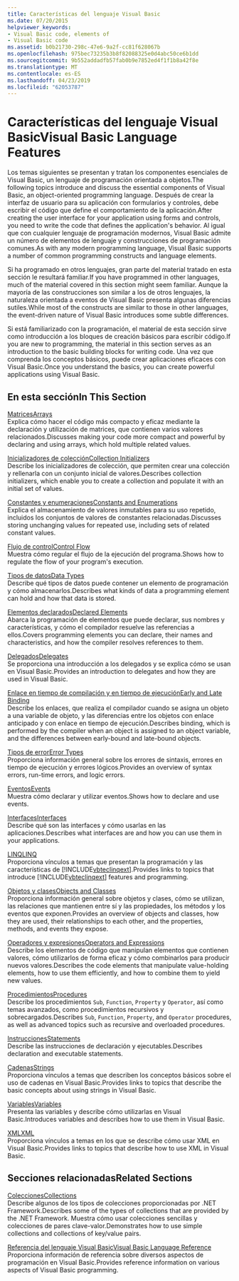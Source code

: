 ```yaml
---
title: Características del lenguaje Visual Basic
ms.date: 07/20/2015
helpviewer_keywords:
- Visual Basic code, elements of
- Visual Basic code
ms.assetid: b0b21730-298c-47e6-9a2f-cc81f628067b
ms.openlocfilehash: 975bec73235b3b8f82088325e0d4abc50ce6b1dd
ms.sourcegitcommit: 9b552addadfb57fab0b9e7852ed4f1f1b8a42f8e
ms.translationtype: MT
ms.contentlocale: es-ES
ms.lasthandoff: 04/23/2019
ms.locfileid: "62053787"
---
```

# <a name="visual-basic-language-features"></a><span data-ttu-id="8c349-102">Características del lenguaje Visual Basic</span><span class="sxs-lookup"><span data-stu-id="8c349-102">Visual Basic Language Features</span></span>
<span data-ttu-id="8c349-103">Los temas siguientes se presentan y tratan los componentes esenciales de Visual Basic, un lenguaje de programación orientada a objetos.</span><span class="sxs-lookup"><span data-stu-id="8c349-103">The following topics introduce and discuss the essential components of Visual Basic, an object-oriented programming language.</span></span> <span data-ttu-id="8c349-104">Después de crear la interfaz de usuario para su aplicación con formularios y controles, debe escribir el código que define el comportamiento de la aplicación.</span><span class="sxs-lookup"><span data-stu-id="8c349-104">After creating the user interface for your application using forms and controls, you need to write the code that defines the application's behavior.</span></span> <span data-ttu-id="8c349-105">Al igual que con cualquier lenguaje de programación modernos, Visual Basic admite un número de elementos de lenguaje y construcciones de programación comunes.</span><span class="sxs-lookup"><span data-stu-id="8c349-105">As with any modern programming language, Visual Basic supports a number of common programming constructs and language elements.</span></span>  
  
 <span data-ttu-id="8c349-106">Si ha programado en otros lenguajes, gran parte del material tratado en esta sección le resultará familiar.</span><span class="sxs-lookup"><span data-stu-id="8c349-106">If you have programmed in other languages, much of the material covered in this section might seem familiar.</span></span> <span data-ttu-id="8c349-107">Aunque la mayoría de las construcciones son similar a los de otros lenguajes, la naturaleza orientada a eventos de Visual Basic presenta algunas diferencias sutiles.</span><span class="sxs-lookup"><span data-stu-id="8c349-107">While most of the constructs are similar to those in other languages, the event-driven nature of Visual Basic introduces some subtle differences.</span></span>  
  
 <span data-ttu-id="8c349-108">Si está familiarizado con la programación, el material de esta sección sirve como introducción a los bloques de creación básicos para escribir código.</span><span class="sxs-lookup"><span data-stu-id="8c349-108">If you are new to programming, the material in this section serves as an introduction to the basic building blocks for writing code.</span></span> <span data-ttu-id="8c349-109">Una vez que comprenda los conceptos básicos, puede crear aplicaciones eficaces con Visual Basic.</span><span class="sxs-lookup"><span data-stu-id="8c349-109">Once you understand the basics, you can create powerful applications using Visual Basic.</span></span>  
  
## <a name="in-this-section"></a><span data-ttu-id="8c349-110">En esta sección</span><span class="sxs-lookup"><span data-stu-id="8c349-110">In This Section</span></span>  
 [<span data-ttu-id="8c349-111">Matrices</span><span class="sxs-lookup"><span data-stu-id="8c349-111">Arrays</span></span>](../../../visual-basic/programming-guide/language-features/arrays/index.md)  
 <span data-ttu-id="8c349-112">Explica cómo hacer el código más compacto y eficaz mediante la declaración y utilización de matrices, que contienen varios valores relacionados.</span><span class="sxs-lookup"><span data-stu-id="8c349-112">Discusses making your code more compact and powerful by declaring and using arrays, which hold multiple related values.</span></span>  
  
 [<span data-ttu-id="8c349-113">Inicializadores de colección</span><span class="sxs-lookup"><span data-stu-id="8c349-113">Collection Initializers</span></span>](../../../visual-basic/programming-guide/language-features/collection-initializers/index.md)  
 <span data-ttu-id="8c349-114">Describe los inicializadores de colección, que permiten crear una colección y rellenarla con un conjunto inicial de valores.</span><span class="sxs-lookup"><span data-stu-id="8c349-114">Describes collection initializers, which enable you to create a collection and populate it with an initial set of values.</span></span>  
  
 [<span data-ttu-id="8c349-115">Constantes y enumeraciones</span><span class="sxs-lookup"><span data-stu-id="8c349-115">Constants and Enumerations</span></span>](../../../visual-basic/programming-guide/language-features/constants-enums/index.md)  
 <span data-ttu-id="8c349-116">Explica el almacenamiento de valores inmutables para su uso repetido, incluidos los conjuntos de valores de constantes relacionadas.</span><span class="sxs-lookup"><span data-stu-id="8c349-116">Discusses storing unchanging values for repeated use, including sets of related constant values.</span></span>  
  
 [<span data-ttu-id="8c349-117">Flujo de control</span><span class="sxs-lookup"><span data-stu-id="8c349-117">Control Flow</span></span>](../../../visual-basic/programming-guide/language-features/control-flow/index.md)  
 <span data-ttu-id="8c349-118">Muestra cómo regular el flujo de la ejecución del programa.</span><span class="sxs-lookup"><span data-stu-id="8c349-118">Shows how to regulate the flow of your program's execution.</span></span>  
  
 [<span data-ttu-id="8c349-119">Tipos de datos</span><span class="sxs-lookup"><span data-stu-id="8c349-119">Data Types</span></span>](../../../visual-basic/programming-guide/language-features/data-types/index.md)  
 <span data-ttu-id="8c349-120">Describe qué tipos de datos puede contener un elemento de programación y cómo almacenarlos.</span><span class="sxs-lookup"><span data-stu-id="8c349-120">Describes what kinds of data a programming element can hold and how that data is stored.</span></span>  
  
 [<span data-ttu-id="8c349-121">Elementos declarados</span><span class="sxs-lookup"><span data-stu-id="8c349-121">Declared Elements</span></span>](../../../visual-basic/programming-guide/language-features/declared-elements/index.md)  
 <span data-ttu-id="8c349-122">Abarca la programación de elementos que puede declarar, sus nombres y características, y cómo el compilador resuelve las referencias a ellos.</span><span class="sxs-lookup"><span data-stu-id="8c349-122">Covers programming elements you can declare, their names and characteristics, and how the compiler resolves references to them.</span></span>  
  
 [<span data-ttu-id="8c349-123">Delegados</span><span class="sxs-lookup"><span data-stu-id="8c349-123">Delegates</span></span>](../../../visual-basic/programming-guide/language-features/delegates/index.md)  
 <span data-ttu-id="8c349-124">Se proporciona una introducción a los delegados y se explica cómo se usan en Visual Basic.</span><span class="sxs-lookup"><span data-stu-id="8c349-124">Provides an introduction to delegates and how they are used in Visual Basic.</span></span>  
  
 [<span data-ttu-id="8c349-125">Enlace en tiempo de compilación y en tiempo de ejecución</span><span class="sxs-lookup"><span data-stu-id="8c349-125">Early and Late Binding</span></span>](../../../visual-basic/programming-guide/language-features/early-late-binding/index.md)  
 <span data-ttu-id="8c349-126">Describe los enlaces, que realiza el compilador cuando se asigna un objeto a una variable de objeto, y las diferencias entre los objetos con enlace anticipado y con enlace en tiempo de ejecución.</span><span class="sxs-lookup"><span data-stu-id="8c349-126">Describes binding, which is performed by the compiler when an object is assigned to an object variable, and the differences between early-bound and late-bound objects.</span></span>  
  
 [<span data-ttu-id="8c349-127">Tipos de error</span><span class="sxs-lookup"><span data-stu-id="8c349-127">Error Types</span></span>](../../../visual-basic/programming-guide/language-features/error-types.md)  
 <span data-ttu-id="8c349-128">Proporciona información general sobre los errores de sintaxis, errores en tiempo de ejecución y errores lógicos.</span><span class="sxs-lookup"><span data-stu-id="8c349-128">Provides an overview of syntax errors, run-time errors, and logic errors.</span></span>  
  
 [<span data-ttu-id="8c349-129">Eventos</span><span class="sxs-lookup"><span data-stu-id="8c349-129">Events</span></span>](../../../visual-basic/programming-guide/language-features/events/index.md)  
 <span data-ttu-id="8c349-130">Muestra cómo declarar y utilizar eventos.</span><span class="sxs-lookup"><span data-stu-id="8c349-130">Shows how to declare and use events.</span></span>  
  
 [<span data-ttu-id="8c349-131">Interfaces</span><span class="sxs-lookup"><span data-stu-id="8c349-131">Interfaces</span></span>](../../../visual-basic/programming-guide/language-features/interfaces/index.md)  
 <span data-ttu-id="8c349-132">Describe qué son las interfaces y cómo usarlas en las aplicaciones.</span><span class="sxs-lookup"><span data-stu-id="8c349-132">Describes what interfaces are and how you can use them in your applications.</span></span>  
  
 [<span data-ttu-id="8c349-133">LINQ</span><span class="sxs-lookup"><span data-stu-id="8c349-133">LINQ</span></span>](../../../visual-basic/programming-guide/language-features/linq/index.md)  
 <span data-ttu-id="8c349-134">Proporciona vínculos a temas que presentan la programación y las características de [!INCLUDE[vbteclinqext](~/includes/vbteclinqext-md.md)].</span><span class="sxs-lookup"><span data-stu-id="8c349-134">Provides links to topics that introduce [!INCLUDE[vbteclinqext](~/includes/vbteclinqext-md.md)] features and programming.</span></span>  
  
 [<span data-ttu-id="8c349-135">Objetos y clases</span><span class="sxs-lookup"><span data-stu-id="8c349-135">Objects and Classes</span></span>](../../../visual-basic/programming-guide/language-features/objects-and-classes/index.md)  
 <span data-ttu-id="8c349-136">Proporciona información general sobre objetos y clases, cómo se utilizan, las relaciones que mantienen entre sí y las propiedades, los métodos y los eventos que exponen.</span><span class="sxs-lookup"><span data-stu-id="8c349-136">Provides an overview of objects and classes, how they are used, their relationships to each other, and the properties, methods, and events they expose.</span></span>  
  
 [<span data-ttu-id="8c349-137">Operadores y expresiones</span><span class="sxs-lookup"><span data-stu-id="8c349-137">Operators and Expressions</span></span>](../../../visual-basic/programming-guide/language-features/operators-and-expressions/index.md)  
 <span data-ttu-id="8c349-138">Describe los elementos de código que manipulan elementos que contienen valores, cómo utilizarlos de forma eficaz y cómo combinarlos para producir nuevos valores.</span><span class="sxs-lookup"><span data-stu-id="8c349-138">Describes the code elements that manipulate value-holding elements, how to use them efficiently, and how to combine them to yield new values.</span></span>  
  
 [<span data-ttu-id="8c349-139">Procedimientos</span><span class="sxs-lookup"><span data-stu-id="8c349-139">Procedures</span></span>](../../../visual-basic/programming-guide/language-features/procedures/index.md)  
 <span data-ttu-id="8c349-140">Describe los procedimientos `Sub`, `Function`, `Property` y `Operator`, así como temas avanzados, como procedimientos recursivos y sobrecargados.</span><span class="sxs-lookup"><span data-stu-id="8c349-140">Describes `Sub`, `Function`, `Property`, and `Operator` procedures, as well as advanced topics such as recursive and overloaded procedures.</span></span>  
  
 [<span data-ttu-id="8c349-141">Instrucciones</span><span class="sxs-lookup"><span data-stu-id="8c349-141">Statements</span></span>](../../../visual-basic/programming-guide/language-features/statements.md)  
 <span data-ttu-id="8c349-142">Describe las instrucciones de declaración y ejecutables.</span><span class="sxs-lookup"><span data-stu-id="8c349-142">Describes declaration and executable statements.</span></span>  
  
 [<span data-ttu-id="8c349-143">Cadenas</span><span class="sxs-lookup"><span data-stu-id="8c349-143">Strings</span></span>](../../../visual-basic/programming-guide/language-features/strings/index.md)  
 <span data-ttu-id="8c349-144">Proporciona vínculos a temas que describen los conceptos básicos sobre el uso de cadenas en Visual Basic.</span><span class="sxs-lookup"><span data-stu-id="8c349-144">Provides links to topics that describe the basic concepts about using strings in Visual Basic.</span></span>  
  
 [<span data-ttu-id="8c349-145">Variables</span><span class="sxs-lookup"><span data-stu-id="8c349-145">Variables</span></span>](../../../visual-basic/programming-guide/language-features/variables/index.md)  
 <span data-ttu-id="8c349-146">Presenta las variables y describe cómo utilizarlas en Visual Basic.</span><span class="sxs-lookup"><span data-stu-id="8c349-146">Introduces variables and describes how to use them in Visual Basic.</span></span>  
  
 [<span data-ttu-id="8c349-147">XML</span><span class="sxs-lookup"><span data-stu-id="8c349-147">XML</span></span>](../../../visual-basic/programming-guide/language-features/xml/index.md)  
 <span data-ttu-id="8c349-148">Proporciona vínculos a temas en los que se describe cómo usar XML en Visual Basic.</span><span class="sxs-lookup"><span data-stu-id="8c349-148">Provides links to topics that describe how to use XML in Visual Basic.</span></span>  
  
## <a name="related-sections"></a><span data-ttu-id="8c349-149">Secciones relacionadas</span><span class="sxs-lookup"><span data-stu-id="8c349-149">Related Sections</span></span>

 [<span data-ttu-id="8c349-150">Colecciones</span><span class="sxs-lookup"><span data-stu-id="8c349-150">Collections</span></span>](../../../visual-basic/programming-guide/concepts/collections.md)  
 <span data-ttu-id="8c349-151">Describe algunos de los tipos de colecciones proporcionadas por .NET Framework.</span><span class="sxs-lookup"><span data-stu-id="8c349-151">Describes some of the types of collections that are provided by the .NET Framework.</span></span> <span data-ttu-id="8c349-152">Muestra cómo usar colecciones sencillas y colecciones de pares clave-valor.</span><span class="sxs-lookup"><span data-stu-id="8c349-152">Demonstrates how to use simple collections and collections of key/value pairs.</span></span>  
  
 [<span data-ttu-id="8c349-153">Referencia del lenguaje Visual Basic</span><span class="sxs-lookup"><span data-stu-id="8c349-153">Visual Basic Language Reference</span></span>](../../../visual-basic/language-reference/index.md)  
 <span data-ttu-id="8c349-154">Proporciona información de referencia sobre diversos aspectos de programación en Visual Basic.</span><span class="sxs-lookup"><span data-stu-id="8c349-154">Provides reference information on various aspects of Visual Basic programming.</span></span>
